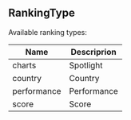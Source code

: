 ## RankingType

Available ranking types:

Name        | Descriprion
----------- | ---------------------------------
charts      | Spotlight
country     | Country
performance | Performance
score       | Score
